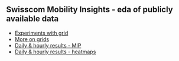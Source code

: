 ## Swisscom Mobility Insights - eda of publicly available data

 - [Experiments with grid](01_data-prep-grid.html)
 - [More on grids](02_grid-further.html)
 - [Daily & hourly results - MIP](03_mip-eda.html)
 - [Daily & hourly results - heatmaps](04_digital-api-eda.html)
